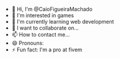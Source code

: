 - 👋 Hi, I'm @CaioFigueiraMachado
- 👀 I'm interested in games
- 🌱 I'm currently learning web development
- 💞️ I want to collaborate on...
- 📫 How to contact me...
- 😄 Pronouns: 
- ⚡ Fun fact: I'm a pro at fivem

<!---
CaioFigueiraMachado/CaioFigueiraMachado is a ✨ special ✨ repository because its `README.md` (this file) appears on your GitHub profile.
You can click the Preview link to take a look at your changes.
--->
